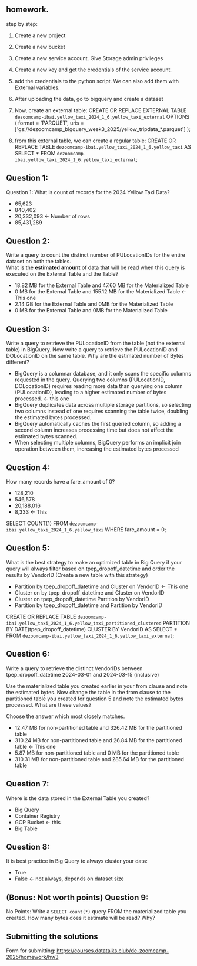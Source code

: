 
## homework.

step by step:

1. Create a new project 
2. Create a new bucket
3. Create a new service account. Give Storage admin privileges
4. Create a new key and get the credentials of the service account. 
5. add the credentials to the python script. We can also add them with External variables. 
6. After uploading the data, go to bigquery and create a dataset
7. Now, create an external table:
    CREATE OR REPLACE EXTERNAL TABLE `dezoomcamp-ibai.yellow_taxi_2024_1_6.yellow_taxi_external`
OPTIONS (
  format = 'PARQUET',
  uris = ['gs://dezoomcamp_bigquery_week3_2025/yellow_tripdata_*.parquet']
);

8. from this external table, we can create a  regular table:
    CREATE OR REPLACE TABLE `dezoomcamp-ibai.yellow_taxi_2024_1_6.yellow_taxi`
AS
SELECT * FROM `dezoomcamp-ibai.yellow_taxi_2024_1_6.yellow_taxi_external`;


## Question 1:
Question 1: What is count of records for the 2024 Yellow Taxi Data?
- 65,623
- 840,402
- 20,332,093   <- Number of rows
- 85,431,289


## Question 2:
Write a query to count the distinct number of PULocationIDs for the entire dataset on both the tables.</br> 
What is the **estimated amount** of data that will be read when this query is executed on the External Table and the Table?

- 18.82 MB for the External Table and 47.60 MB for the Materialized Table
- 0 MB for the External Table and 155.12 MB for the Materialized Table   <- This one
- 2.14 GB for the External Table and 0MB for the Materialized Table
- 0 MB for the External Table and 0MB for the Materialized Table

## Question 3:
Write a query to retrieve the PULocationID from the table (not the external table) in BigQuery. Now write a query to retrieve the PULocationID and DOLocationID on the same table. Why are the estimated number of Bytes different?
- BigQuery is a columnar database, and it only scans the specific columns requested in the query. Querying two columns (PULocationID, DOLocationID) requires 
reading more data than querying one column (PULocationID), leading to a higher estimated number of bytes processed.  <- this one
- BigQuery duplicates data across multiple storage partitions, so selecting two columns instead of one requires scanning the table twice, 
doubling the estimated bytes processed.
- BigQuery automatically caches the first queried column, so adding a second column increases processing time but does not affect the estimated bytes scanned.
- When selecting multiple columns, BigQuery performs an implicit join operation between them, increasing the estimated bytes processed

## Question 4:
How many records have a fare_amount of 0?
- 128,210
- 546,578
- 20,188,016
- 8,333 <- This

SELECT COUNT(1) FROM `dezoomcamp-ibai.yellow_taxi_2024_1_6.yellow_taxi`
WHERE fare_amount = 0;

## Question 5:
What is the best strategy to make an optimized table in Big Query if your query will always filter based on tpep_dropoff_datetime and order the results by VendorID (Create a new table with this strategy)
- Partition by tpep_dropoff_datetime and Cluster on VendorID  <- This one
- Cluster on by tpep_dropoff_datetime and Cluster on VendorID
- Cluster on tpep_dropoff_datetime Partition by VendorID
- Partition by tpep_dropoff_datetime and Partition by VendorID

CREATE OR REPLACE TABLE `dezoomcamp-ibai.yellow_taxi_2024_1_6.yellow_taxi_partitioned_clustered`
PARTITION BY DATE(tpep_dropoff_datetime)
CLUSTER BY VendorID AS
SELECT * FROM `dezoomcamp-ibai.yellow_taxi_2024_1_6.yellow_taxi_external`;

## Question 6:
Write a query to retrieve the distinct VendorIDs between tpep_dropoff_datetime
2024-03-01 and 2024-03-15 (inclusive)</br>

Use the materialized table you created earlier in your from clause and note the estimated bytes. Now change the table in the from clause to the partitioned table you created for question 5 and note the estimated bytes processed. What are these values? </br>

Choose the answer which most closely matches.</br> 

- 12.47 MB for non-partitioned table and 326.42 MB for the partitioned table
- 310.24 MB for non-partitioned table and 26.84 MB for the partitioned table   <- This one
- 5.87 MB for non-partitioned table and 0 MB for the partitioned table
- 310.31 MB for non-partitioned table and 285.64 MB for the partitioned table


## Question 7: 
Where is the data stored in the External Table you created?

- Big Query
- Container Registry
- GCP Bucket  <- this
- Big Table

## Question 8:
It is best practice in Big Query to always cluster your data:
- True
- False  <- not always, depends on dataset size


## (Bonus: Not worth points) Question 9:
No Points: Write a `SELECT count(*)` query FROM the materialized table you created. How many bytes does it estimate will be read? Why?


## Submitting the solutions

Form for submitting: https://courses.datatalks.club/de-zoomcamp-2025/homework/hw3
